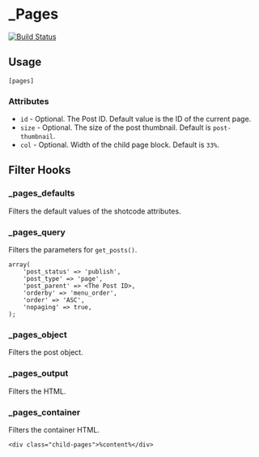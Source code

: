 # _Pages

[![Build Status](https://travis-ci.org/miya0001/_pages.svg?branch=master)](https://travis-ci.org/miya0001/_pages)

## Usage

```
[pages]
```

### Attributes

* `id` - Optional. The Post ID. Default value is the ID of the current page.
* `size` - Optional. The size of the post thumbnail. Default is `post-thumbnail`.
* `col` - Optional. Width of the child page block. Default is `33%`.

## Filter Hooks

### _pages_defaults

Filters the default values of the shotcode attributes.

### _pages_query

Filters the parameters for `get_posts()`.

```
array(
	'post_status' => 'publish',
	'post_type' => 'page',
	'post_parent' => <The Post ID>,
	'orderby' => 'menu_order',
	'order' => 'ASC',
	'nopaging' => true,
);
```

### _pages_object

Filters the post object.

### _pages_output

Filters the HTML.

### _pages_container

Filters the container HTML.

```
<div class="child-pages">%content%</div>
```